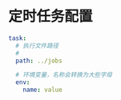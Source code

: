 # 定时任务配置

```yaml
task:
  # 执行文件路径
  #
  path: ../jobs

  # 环境变量，名称会转换为大些字母
  env:
    name: value
```
